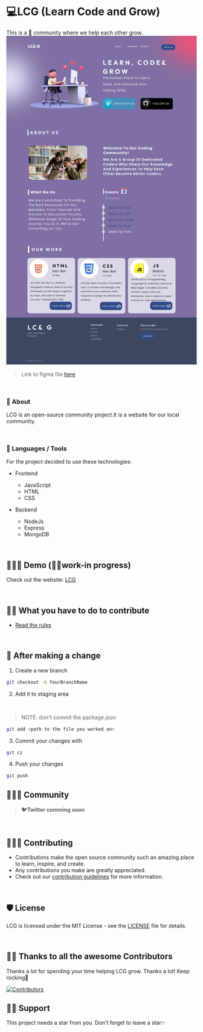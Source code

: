 # 💻LCG (Learn Code and Grow)
This is a 👐 community where we help each other grow.
![LCG website design](client/assets/screenshots/project_design.jpeg)

> Link to figma file [here](https://www.figma.com/file/wKVEmN4WKVAZCeBEwhAvYH/Untitled?node-id=0%3A1&t=Res45b52njY2m1uJ-1)

<br>

### 🚀 About
LCG is an open-source community project.It is a website for our local community.

<br>

### 🧰 Languages / Tools

For the project decided to use these technologies:
- Frontend
  - JavaScript
  - HTML
  - CSS

- Backend
  - NodeJs
  - Express
  - MongoDB

<br>

## 🧑🏾‍💻 Demo (👷‍♂️work-in progress)

Check out the website: [LCG](https://codedwells.github.io/LCG)

<br>

## 👌🏾 What you have to do to contribute

- [Read the rules](https://github.com/Codedwells/LCG/blob/main/CONTRIBUTING.md#rules)

<br>

## 🥂 After making a change

1. Create a new branch

```bash
git checkout -b YourBranchName
```

2. Add it to staging area

<br>

> NOTE: don't commit the package.json

```bash
git add <path to the file you worked on>
```

3. Commit your changes with

```bash
git cz
```

4. Push your changes

```bash
git push
```

## 👨‍👩‍👦 Community

> **🐦Twitter comming soon**

<br>

## 👩🏽‍💻 Contributing

- Contributions make the open source community such an amazing place to learn, inspire, and create.
- Any contributions you make are greatly appreciated.
- Check out our [contribution guidelines](/CONTRIBUTING.md) for more information.

<br>

## 🛡️ License

LCG is licensed under the MIT License - see the [LICENSE](LICENSE) file for details.

<br>

## 💪🏽 Thanks to all the awesome Contributors

Thanks a lot for spending your time helping LCG grow. Thanks a lot! Keep rocking🍻

[![Contributors](https://contrib.rocks/image?repo=Codedwells/LCG)](https://github.com/Codedwells/LCG/graphs/contributors)

## 🙏🏽 Support

This project needs a star️ from you. Don't forget to leave a star✨
